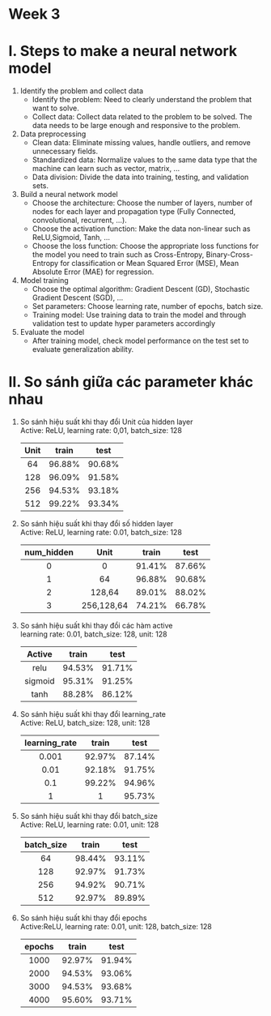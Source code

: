 # Week 3
# I.  Steps to make a neural network model
1.	Identify the problem and collect data
    -	Identify the problem: Need to clearly understand the problem that want to solve.
    -	Collect data: Collect data related to the problem to be solved. The data needs to be large enough and responsive to the problem.
2.	Data preprocessing
    -	Clean data: Eliminate missing values, handle outliers, and remove unnecessary fields.
    -	Standardized data: Normalize values to the same data type that the machine can learn such as vector, matrix, ...
    -	Data division: Divide the data into training, testing, and validation sets.
3.	Build a neural network model
    -	Choose the architecture: Choose the number of layers, number of nodes for each layer and propagation type (Fully Connected, convolutional, recurrent, …).
    -	Choose the activation function: Make the data non-linear such as ReLU,Sigmoid, Tanh, …
    -	Choose the loss function: Choose the appropriate loss functions for the model you need to train such as Cross-Entropy, Binary-Cross-Entropy for classification or Mean Squared Error (MSE), Mean Absolute Error (MAE) for regression.
4.	Model training
    -	Choose the optimal algorithm: Gradient Descent (GD), Stochastic Gradient Descent (SGD), …
    -	Set parameters: Choose learning rate, number of epochs, batch size.
    -	Training model: Use training data to train the model and through validation test to update hyper parameters accordingly
5.	Evaluate the model
    -	After training model, check model performance on the test set to evaluate generalization ability.

# II. So sánh giữa các parameter khác nhau
1.  So sánh hiệu suất khi thay đổi Unit của hidden layer  
        Active: ReLU, learning rate: 0,01, batch_size: 128
    
    | Unit | train | test |
    |:----------:|:--------:|:--------:|
    | 64 | 96.88% | 90.68% |
    | 128 | 96.09% | 91.58% |
    | 256 | 94.53% | 93.18% |
    | 512 | 99.22% | 93.34% |

2.  So sánh hiệu suất khi thay đổi số hidden layer  
        Active: ReLU, learning rate: 0.01, batch_size: 128

    | num_hidden | Unit | train | test |
    |:----------:|:--------:|:--------:|:--------:|
    | 0 | 0 | 91.41% | 87.66% |
    | 1 | 64 | 96.88% | 90.68% |
    | 2 | 128,64 | 89.01% | 88.02% |
    | 3 | 256,128,64 | 74.21% | 66.78% |

3.  So sánh hiệu suất khi thay đổi các hàm active  
        learning rate: 0.01, batch_size: 128, unit: 128
    
    | Active | train | test |
    |:----------:|:--------:|:--------:|
    | relu | 94.53% | 91.71% |
    | sigmoid | 95.31% | 91.25% |
    | tanh | 88.28% | 86.12% |

4.  So sánh hiệu suất khi thay đổi learning_rate  
        Active: ReLU, batch_size: 128, unit: 128
    
    | learning_rate | train | test |
    |:----------:|:--------:|:--------:|
    | 0.001 | 92.97% | 87.14% |
    | 0.01 | 92.18% | 91.75% |
    | 0.1 | 99.22% | 94.96% |
    | 1 | 1 | 95.73% |

5.  So sánh hiệu suất khi thay đổi batch_size  
    Active: ReLU, learning rate: 0.01, unit: 128

    | batch_size | train | test |
    |:----------:|:--------:|:--------:|
    | 64 | 98.44% | 93.11% |
    | 128 | 92.97% | 91.73% |
    | 256 | 94.92% | 90.71% |
    | 512 | 92.97% | 89.89% |

6.  So sánh hiệu suất khi thay đổi epochs  
    Active:ReLU, learning rate: 0.01, unit: 128, batch_size: 128

    | epochs | train | test |
    |:----------:|:--------:|:--------:|
    | 1000 | 92.97% | 91.94% |
    | 2000 | 94.53% | 93.06% |
    | 3000 | 94.53% | 93.68% |
    | 4000 | 95.60% | 93.71% |